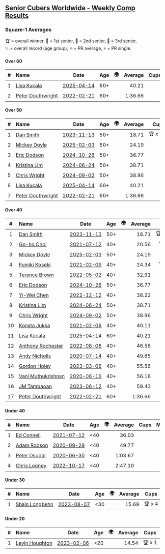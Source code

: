 <style>table {white-space: nowrap;}</style>
<link rel="stylesheet" type="text/css" href="/scw-comp/css/flags.css" />

## [Senior Cubers Worldwide - Weekly Comp Results](/scw-comp/results/)
### Square-1 Averages

<span style="white-space: nowrap;">🏆 = overall winner</span>, <span style="white-space: nowrap;">🥇 = 1st senior</span>, <span style="white-space: nowrap;">🥈 = 2nd senior</span>, <span style="white-space: nowrap;">🥉 = 3rd senior</span>, <span style="white-space: nowrap;">💥 = overall record (age group)</span>, <span style="white-space: nowrap;">🔥 = PR average</span>, <span style="white-space: nowrap;">⚡ = PR single</span>.

#### Over 60

| # | Name | Date | Age | 🌍 | Average | Cups | Medals | Achievements | Video |
| :--: | :-- | :--: | :--: | :--: | --: | :--: | :-- | :-- | :-- |
| 1 | [Lisa Kucala](../../persons/lisa_kucala/sq1.md) | [2025-04-14](../../results/2025-04-14/sq1.md) | 60+ | <i class="flag flag-US" /> | 40.21 |  | 🥉 x 46 | 💥 x 5, 🔥 x 7, ⚡ x 5 | [Desktop](https://www.facebook.com/events/537297682750471/permalink/547199408426965) / [Mobile](https://m.facebook.com/events/537297682750471?view=permalink&id=547199408426965) |
| 2 | [Peter Douthwright](../../persons/peter_douthwright/sq1.md) | [2022-02-21](../../results/2022-02-21/sq1.md) | 60+ | <i class="flag flag-CA" /> | 1:36.66 |  |  | 💥 x 1, 🔥 x 1, ⚡ x 1 | [Desktop](https://www.facebook.com/622712395/videos/pcb.2889603954518836/629951028075130) / [Mobile](https://m.facebook.com/622712395/videos/pcb.2889603954518836/629951028075130) |

#### Over 50

| # | Name | Date | Age | 🌍 | Average | Cups | Medals | Achievements | Video |
| :--: | :-- | :--: | :--: | :--: | --: | :--: | :-- | :-- | :-- |
| 1 | [Dan Smith](../../persons/dan_smith/sq1.md) | [2023-11-13](../../results/2023-11-13/sq1.md) | 50+ | <i class="flag flag-US" /> | 18.71 | 🏆 x 136 | 🥇 x 141, 🥈 x 9 | 💥 x 15, 🔥 x 8, ⚡ x 9 | [Desktop](https://www.facebook.com/events/1003569957614479/permalink/1010598233578318) / [Mobile](https://m.facebook.com/events/1003569957614479?view=permalink&id=1010598233578318) |
| 2 | [Mickey Doyle](../../persons/mickey_doyle/sq1.md) | [2025-02-03](../../results/2025-02-03/sq1.md) | 50+ | <i class="flag flag-US" /> | 24.19 |  | 🥈 x 89, 🥉 x 5 | 🔥 x 19, ⚡ x 12 | [Desktop](https://www.facebook.com/events/944171791203814/permalink/953503226937337) / [Mobile](https://m.facebook.com/events/944171791203814?view=permalink&id=953503226937337) |
| 3 | [Eric Dodson](../../persons/eric_dodson/sq1.md) | [2024-10-28](../../results/2024-10-28/sq1.md) | 50+ | <i class="flag flag-US" /> | 36.77 |  | 🥈 x 1, 🥉 x 7 | 🔥 x 6, ⚡ x 6 | [Desktop](https://www.facebook.com/events/929053079074962/permalink/930122752301328) / [Mobile](https://m.facebook.com/events/929053079074962?view=permalink&id=930122752301328) |
| 4 | [Kristina Lim](../../persons/kristina_lim/sq1.md) | [2024-06-24](../../results/2024-06-24/sq1.md) | 50+ | <i class="flag flag-US" /> | 38.71 |  | 🥉 x 5 | 🔥 x 4, ⚡ x 3 | [Desktop](https://www.facebook.com/1045330593/videos/1967768133686441) / [Mobile](https://m.facebook.com/1045330593/videos/1967768133686441) |
| 5 | [Chris Wright](../../persons/chris_wright/sq1.md) | [2024-09-02](../../results/2024-09-02/sq1.md) | 50+ | <i class="flag flag-GB" /> | 38.96 |  | 🥈 x 1 | 🔥 x 1, ⚡ x 1 | [Desktop](https://www.facebook.com/events/520382934031785/permalink/524910880245657) / [Mobile](https://m.facebook.com/events/520382934031785?view=permalink&id=524910880245657) |
| 6 | [Lisa Kucala](../../persons/lisa_kucala/sq1.md) | [2025-04-14](../../results/2025-04-14/sq1.md) | 60+ | <i class="flag flag-US" /> | 40.21 |  | 🥉 x 46 | 💥 x 5, 🔥 x 7, ⚡ x 5 | [Desktop](https://www.facebook.com/events/537297682750471/permalink/547199408426965) / [Mobile](https://m.facebook.com/events/537297682750471?view=permalink&id=547199408426965) |
| 7 | [Peter Douthwright](../../persons/peter_douthwright/sq1.md) | [2022-02-21](../../results/2022-02-21/sq1.md) | 60+ | <i class="flag flag-CA" /> | 1:36.66 |  |  | 💥 x 1, 🔥 x 1, ⚡ x 1 | [Desktop](https://www.facebook.com/622712395/videos/pcb.2889603954518836/629951028075130) / [Mobile](https://m.facebook.com/622712395/videos/pcb.2889603954518836/629951028075130) |

#### Over 40

| # | Name | Date | Age | 🌍 | Average | Cups | Medals | Achievements | Video |
| :--: | :-- | :--: | :--: | :--: | --: | :--: | :-- | :-- | :-- |
| 1 | [Dan Smith](../../persons/dan_smith/sq1.md) | [2023-11-13](../../results/2023-11-13/sq1.md) | 50+ | <i class="flag flag-US" /> | 18.71 | 🏆 x 136 | 🥇 x 141, 🥈 x 9 | 💥 x 15, 🔥 x 8, ⚡ x 9 | [Desktop](https://www.facebook.com/events/1003569957614479/permalink/1010598233578318) / [Mobile](https://m.facebook.com/events/1003569957614479?view=permalink&id=1010598233578318) |
| 2 | [Go-ho Choi](../../persons/go_ho_choi/sq1.md) | [2021-07-12](../../results/2021-07-12/sq1.md) | 40+ | <i class="flag flag-KR" /> | 20.56 | 🏆 x 1 | 🥇 x 1 | 💥 x 1, 🔥 x 1, ⚡ x 1 | [Desktop](https://www.facebook.com/events/853178815336395/permalink/858970044757272) / [Mobile](https://m.facebook.com/events/853178815336395?view=permalink&id=858970044757272) |
| 3 | [Mickey Doyle](../../persons/mickey_doyle/sq1.md) | [2025-02-03](../../results/2025-02-03/sq1.md) | 50+ | <i class="flag flag-US" /> | 24.19 |  | 🥈 x 89, 🥉 x 5 | 🔥 x 19, ⚡ x 12 | [Desktop](https://www.facebook.com/events/944171791203814/permalink/953503226937337) / [Mobile](https://m.facebook.com/events/944171791203814?view=permalink&id=953503226937337) |
| 4 | [Fumiki Koseki](../../persons/fumiki_koseki/sq1.md) | [2021-02-09](../../results/2021-02-09/sq1.md) | 40+ | <i class="flag flag-JP" /> | 24.34 | 🏆 x 8 | 🥇 x 8, 🥈 x 16 | 💥 x 2, 🔥 x 9, ⚡ x 4 | [Desktop](https://www.facebook.com/events/466529388059949/permalink/470686107644277) / [Mobile](https://m.facebook.com/events/466529388059949?view=permalink&id=470686107644277) |
| 5 | [Terence Brown](../../persons/terence_brown/sq1.md) | [2022-05-02](../../results/2022-05-02/sq1.md) | 40+ | <i class="flag flag-NZ" /> | 32.91 |  | 🥈 x 3 | 🔥 x 3, ⚡ x 2 | [Desktop](https://www.facebook.com/events/3199116787026413/permalink/3209089762695782) / [Mobile](https://m.facebook.com/events/3199116787026413?view=permalink&id=3209089762695782) |
| 6 | [Eric Dodson](../../persons/eric_dodson/sq1.md) | [2024-10-28](../../results/2024-10-28/sq1.md) | 50+ | <i class="flag flag-US" /> | 36.77 |  | 🥈 x 1, 🥉 x 7 | 🔥 x 6, ⚡ x 6 | [Desktop](https://www.facebook.com/events/929053079074962/permalink/930122752301328) / [Mobile](https://m.facebook.com/events/929053079074962?view=permalink&id=930122752301328) |
| 7 | [Yi-Wei Chen](../../persons/yi_wei_chen/sq1.md) | [2022-12-12](../../results/2022-12-12/sq1.md) | 40+ | <i class="flag flag-TW" /> | 38.22 |  | 🥈 x 4, 🥉 x 10 | 🔥 x 4, ⚡ x 3 | [Desktop](https://www.facebook.com/events/663641112081341/permalink/666106728501446) / [Mobile](https://m.facebook.com/events/663641112081341?view=permalink&id=666106728501446) |
| 8 | [Kristina Lim](../../persons/kristina_lim/sq1.md) | [2024-06-24](../../results/2024-06-24/sq1.md) | 50+ | <i class="flag flag-US" /> | 38.71 |  | 🥉 x 5 | 🔥 x 4, ⚡ x 3 | [Desktop](https://www.facebook.com/1045330593/videos/1967768133686441) / [Mobile](https://m.facebook.com/1045330593/videos/1967768133686441) |
| 9 | [Chris Wright](../../persons/chris_wright/sq1.md) | [2024-09-02](../../results/2024-09-02/sq1.md) | 50+ | <i class="flag flag-GB" /> | 38.96 |  | 🥈 x 1 | 🔥 x 1, ⚡ x 1 | [Desktop](https://www.facebook.com/events/520382934031785/permalink/524910880245657) / [Mobile](https://m.facebook.com/events/520382934031785?view=permalink&id=524910880245657) |
| 10 | [Konsta Jukka](../../persons/konsta_jukka/sq1.md) | [2021-02-09](../../results/2021-02-09/sq1.md) | 40+ | <i class="flag flag-FI" /> | 40.11 |  | 🥉 x 5 | 🔥 x 4, ⚡ x 3 | [Desktop](https://www.facebook.com/events/466529388059949/permalink/470833987629489) / [Mobile](https://m.facebook.com/events/466529388059949?view=permalink&id=470833987629489) |
| 11 | [Lisa Kucala](../../persons/lisa_kucala/sq1.md) | [2025-04-14](../../results/2025-04-14/sq1.md) | 60+ | <i class="flag flag-US" /> | 40.21 |  | 🥉 x 46 | 💥 x 5, 🔥 x 7, ⚡ x 5 | [Desktop](https://www.facebook.com/events/537297682750471/permalink/547199408426965) / [Mobile](https://m.facebook.com/events/537297682750471?view=permalink&id=547199408426965) |
| 12 | [Anthony Rochester](../../persons/anthony_rochester/sq1.md) | [2022-08-08](../../results/2022-08-08/sq1.md) | 40+ | <i class="flag flag-AU" /> | 46.56 |  | 🥈 x 2, 🥉 x 2 | 🔥 x 4, ⚡ x 3 | [Desktop](https://www.facebook.com/events/1202320373645710/permalink/1204740723403675) / [Mobile](https://m.facebook.com/events/1202320373645710?view=permalink&id=1204740723403675) |
| 13 | [Andy Nicholls](../../persons/andy_nicholls/sq1.md) | [2020-07-14](../../results/2020-07-14/sq1.md) | 40+ | <i class="flag flag-GB" /> | 49.65 |  | 🥈 x 6 | 🔥 x 2, ⚡ x 2 | [Desktop](https://www.facebook.com/events/413064016333950/permalink/415320132775005) / [Mobile](https://m.facebook.com/events/413064016333950?view=permalink&id=415320132775005) |
| 14 | [Gordon Holey](../../persons/gordon_holey/sq1.md) | [2023-03-06](../../results/2023-03-06/sq1.md) | 40+ | <i class="flag flag-US" /> | 55.56 |  | 🥉 x 2 | 🔥 x 2, ⚡ x 4 | [Desktop](https://www.facebook.com/766997877/videos/209341641689599) / [Mobile](https://m.facebook.com/766997877/videos/209341641689599) |
| 15 | [Vani Muthukrishnan](../../persons/vani_muthukrishnan/sq1.md) | [2020-06-16](../../results/2020-06-16/sq1.md) | 40+ | <i class="flag flag-IN" /> | 56.18 |  | 🥉 x 1 | 🔥 x 1, ⚡ x 1 | [Desktop](https://www.facebook.com/events/296087658445428/permalink/298743144846546) / [Mobile](https://m.facebook.com/events/296087658445428?view=permalink&id=298743144846546) |
| 16 | [JM Tambaoan](../../persons/jm_tambaoan/sq1.md) | [2023-06-12](../../results/2023-06-12/sq1.md) | 40+ | <i class="flag flag-PH" /> | 59.43 |  | 🥈 x 8, 🥉 x 5 | 🔥 x 11, ⚡ x 7 | [Desktop](https://www.facebook.com/events/252304080823510/permalink/257781146942470) / [Mobile](https://m.facebook.com/events/252304080823510?view=permalink&id=257781146942470) |
| 17 | [Peter Douthwright](../../persons/peter_douthwright/sq1.md) | [2022-02-21](../../results/2022-02-21/sq1.md) | 60+ | <i class="flag flag-CA" /> | 1:36.66 |  |  | 💥 x 1, 🔥 x 1, ⚡ x 1 | [Desktop](https://www.facebook.com/622712395/videos/pcb.2889603954518836/629951028075130) / [Mobile](https://m.facebook.com/622712395/videos/pcb.2889603954518836/629951028075130) |

#### Under 40

| # | Name | Date | Age | 🌍 | Average | Cups | Medals | Achievements | Video |
| :--: | :-- | :--: | :--: | :--: | --: | :--: | :-- | :-- | :-- |
| 1 | [Ed Connell](../../persons/ed_connell/sq1.md) | [2021-07-12](../../results/2021-07-12/sq1.md) | <40 | <i class="flag flag-IE" /> | 36.03 |  |  | 💥 x 1, 🔥 x 5, ⚡ x 4 | [Desktop](https://www.facebook.com/events/853178815336395/permalink/857292288258381) / [Mobile](https://m.facebook.com/events/853178815336395?view=permalink&id=857292288258381) |
| 2 | [Adam Robson](../../persons/adam_robson/sq1.md) | [2020-09-29](../../results/2020-09-29/sq1.md) | <40 | <i class="flag flag-GB" /> | 49.77 |  |  | 🔥 x 4, ⚡ x 4 | [Desktop](https://www.facebook.com/100005428097972/videos/1479966612194261) / [Mobile](https://m.facebook.com/100005428097972/videos/1479966612194261) |
| 3 | [Peter Osudar](../../persons/peter_osudar/sq1.md) | [2020-06-30](../../results/2020-06-30/sq1.md) | <40 | <i class="flag flag-CA" /> | 1:03.67 |  |  | 🔥 x 1, ⚡ x 1 | [Desktop](https://www.facebook.com/events/1716512181834525/permalink/1716712041814539) / [Mobile](https://m.facebook.com/events/1716512181834525?view=permalink&id=1716712041814539) |
| 4 | [Chris Looney](../../persons/chris_looney/sq1.md) | [2022-10-17](../../results/2022-10-17/sq1.md) | <40 | <i class="flag flag-US" /> | 2:47.10 |  |  | 🔥 x 1, ⚡ x 1 | [Desktop](https://www.facebook.com/chris.looney/videos/5575535052563572) / [Mobile](https://m.facebook.com/chris.looney/videos/5575535052563572) |

#### Under 30

| # | Name | Date | Age | 🌍 | Average | Cups | Medals | Achievements | Video |
| :--: | :-- | :--: | :--: | :--: | --: | :--: | :-- | :-- | :-- |
| 1 | [Shain Longbehn](../../persons/shain_longbehn/sq1.md) | [2023-08-07](../../results/2023-08-07/sq1.md) | <30 | <i class="flag flag-US" /> | 15.69 | 🏆 x 4 |  | 💥 x 4, 🔥 x 3, ⚡ x 2 | [Desktop](https://www.facebook.com/events/666756165039562/permalink/668023174912861) / [Mobile](https://m.facebook.com/events/666756165039562?view=permalink&id=668023174912861) |

#### Under 20

| # | Name | Date | Age | 🌍 | Average | Cups | Medals | Achievements | Video |
| :--: | :-- | :--: | :--: | :--: | --: | :--: | :-- | :-- | :-- |
| 1 | [Levin Houghton](../../persons/levin_houghton/sq1.md) | [2023-02-06](../../results/2023-02-06/sq1.md) | <20 | <i class="flag flag-CH" /> | 14.54 | 🏆 x 1 |  | 💥 x 1, 🔥 x 1, ⚡ x 1 | [Desktop](https://www.facebook.com/events/727168602388677/permalink/730775172028020) / [Mobile](https://m.facebook.com/events/727168602388677?view=permalink&id=730775172028020) |


<!-- Global site tag (gtag.js) - Google Analytics -->
<script async src="https://www.googletagmanager.com/gtag/js?id=UA-86348435-3"></script>
<script>window.dataLayer = window.dataLayer || []; function gtag() {dataLayer.push(arguments);} gtag('js', new Date()); gtag('config', 'UA-86348435-3');</script>
